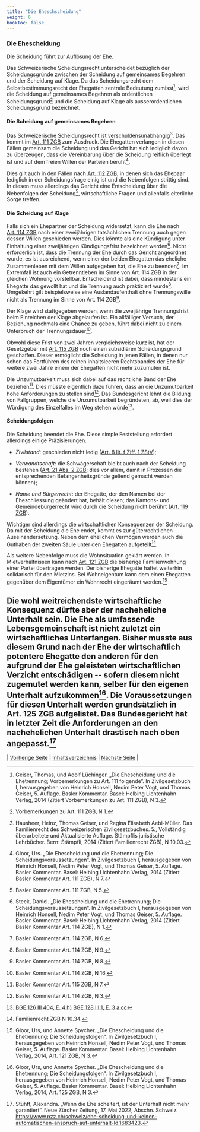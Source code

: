 ```yaml
---
title: "Die Eheschscheidung"
weight: 6
bookToc: false
---
```


### Die Ehescheidung

Die Scheidung führt zur Auflösung der Ehe.

Das Schweizerische Scheidungsrecht unterscheidet bezüglich der
Scheidungsgründe zwischen der Scheidung auf gemeinsames Begehren und der
Scheidung auf Klage. Da das Scheidungsrecht dem Selbstbestimmungsrecht
der Ehegatten zentrale Bedeutung zumisst[^1], wird die Scheidung auf
gemeinsames Begehren als ordentlichen Scheidungsgrund[^2] und die
Scheidung auf Klage als ausserordentlichen Scheidungsgrund bezeichnet.

#### Die Scheidung auf gemeinsames Begehren

Das Schweizerische Scheidungsrecht ist verschuldensunabhängig[^3]. Das
kommt im [Art. 111 ZGB](https://www.fedlex.admin.ch/eli/cc/24/233_245_233/de#art_111) zum Ausdruck. Die Ehegatten verlangen in diesen
Fällen gemeinsam die Scheidung und das Gericht hat sich lediglich davon
zu überzeugen, dass die Vereinbarung über die Scheidung reiflich
überlegt ist und auf dem freien Willen der Parteien beruht[^4].

Dies gilt auch in den Fällen nach [Art. 112 ZGB](https://www.fedlex.admin.ch/eli/cc/24/233_245_233/de#art_112), in denen sich das
Ehepaar lediglich in der Scheidungsfrage einig ist und die Nebenfolgen
strittig sind. In diesen muss allerdings das Gericht eine Entscheidung
über die Nebenfolgen der Scheidung[^5], wirtschaftliche Fragen und
allenfalls elterliche Sorge treffen.

#### Die Scheidung auf Klage

Falls sich ein Ehepartner der Scheidung widersetzt, kann die Ehe nach
[Art. 114 ZGB](https://www.fedlex.admin.ch/eli/cc/24/233_245_233/de#art_114) nach einer zweijährigen tatsächlichen Trennung auch gegen
dessen Willen geschieden werden. Dies könnte als eine Kündigung unter
Einhaltung einer zweijährigen Kündigungsfrist bezeichnet werden[^6].
Nicht erforderlich ist, dass die Trennung der Ehe durch das Gericht
angeordnet wurde, es ist ausreichend, wenn einer der beiden Ehegatten
das eheliche Zusammenleben mit dem Willen aufgegeben hat, die Ehe zu
beenden[^7]. Im Extremfall ist auch ein Getrenntleben im Sinne von
Art. 114 ZGB in der gleichen Wohnung vorstellbar. Entscheidend ist
dabei, dass mindestens ein Ehegatte das gewollt hat und die Trennung
auch praktiziert wurde[^8]. Umgekehrt gilt beispielsweise eine
Auslandaufenthalt ohne Trennungswille nicht als Trennung im Sinne von
Art. 114 ZGB[^9].

Der Klage wird stattgegeben werden, wenn die zweijährige Trennungsfrist
beim Einreichen der Klage abgelaufen ist. Ein allfälliger Versuch, der
Beziehung nochmals eine Chance zu geben, führt dabei nicht zu einem
Unterbruch der Trennungsdauer[^10].

Obwohl diese Frist von zwei Jahren vergleichsweise kurz ist, hat der
Gesetzgeber mit [Art. 115 ZGB](https://www.fedlex.admin.ch/eli/cc/24/233_245_233/de#art_115) noch einen subsidiären Scheidungsgrund
geschaffen. Dieser ermöglicht die Scheidung in jenen Fällen, in denen
nur schon das Fortführen des reinen inhaltsleeren Rechtsbandes der Ehe
für weitere zwei Jahre einem der Ehegatten nicht mehr zuzumuten ist.

Die Unzumutbarkeit muss sich dabei auf das rechtliche Band der Ehe
beziehen[^11]. Dies müsste eigentlich dazu führen, dass an die
Unzumutbarkeit hohe Anforderungen zu stellen sind[^12]. Das
Bundesgericht lehnt die Bildung von Fallgruppen, welche die
Unzumutbarkeit begründeten, ab, weil dies der Würdigung des Einzelfalles
im Weg stehen würde[^13].

#### Scheidungsfolgen

Die Scheidung beendet die Ehe. Diese simple Feststellung erfordert
allerdings einige Präzisierungen.

-   *Zivilstand*: geschieden nicht ledig ([Art. 8 lit. f Ziff. 1 ZStV](https://www.fedlex.admin.ch/eli/cc/2004/362/de#art_8));

-   *Verwandtschaft*: die Schwägerschaft bleibt auch nach der Scheidung
    bestehen ([Art. 21 Abs. 2 ZGB](https://www.fedlex.admin.ch/eli/cc/24/233_245_233/de#art_21); dies vor allem, damit in Prozessen die
    entsprechenden Befangenheitsgründe geltend gemacht werden können);

-   *Name und Bürgerrecht*: der Ehegatte, der den Namen bei der
    Eheschliessung geändert hat, behält diesen; das Kantons- und
    Gemeindebürgerrecht wird durch die Scheidung nicht berührt ([Art. 119
    ZGB](https://www.fedlex.admin.ch/eli/cc/24/233_245_233/de#art_119)).

Wichtiger sind allerdings die wirtschaftlichen Konsequenzen der
Scheidung. Da mit der Scheidung die Ehe endet, kommt es zur
güterrechtlichen Auseinandersetzung. Neben dem ehelichen Vermögen werden
auch die Guthaben der zweiten Säule unter den Ehegatten aufgeteilt[^14].

Als weitere Nebenfolge muss die Wohnsituation geklärt werden. In
Mietverhältnissen kann nach [Art. 121 ZGB](https://www.fedlex.admin.ch/eli/cc/24/233_245_233/de#art_121) die bisherige Familienwohnung
einer Partei übertragen werden. Der bisherige Ehegatte haftet weiterhin
solidarisch für den Mietzins. Bei Wohneigentum kann dem einen Ehegatten
gegenüber dem Eigentümer ein Wohnrecht eingeräumt werden.[^15]

Die wohl weitreichendste wirtschaftliche Konsequenz dürfte aber der
nacheheliche Unterhalt sein. Die Ehe als umfassende Lebensgemeinschaft
ist nicht zuletzt ein wirtschaftliches Unterfangen. Bisher musste aus diesem Grund
nach der Ehe der wirtschaftlich potentere Ehegatte den anderen für
den aufgrund der Ehe geleisteten wirtschaftlichen Verzicht entschädigen
-- sofern diesem nicht zugemutet werden kann, selber für den eigenen
Unterhalt aufzukommen[^16]. Die Voraussetzungen für diesen Unterhalt
werden grundsätzlich in Art. 125 ZGB aufgelistet. Das Bundesgericht hat
in letzter Zeit die Anforderungen an den nachehelichen Unterhalt
drastisch nach oben angepasst.[^nzz]
---

| [Vorherige Seite](gueterrecht/guetertrennung) | [Inhaltsverzeichnis](../index) | [Nächste Seite](kinder_entstehung.md) |

[^1]: Geiser, Thomas, und Adolf Lüchinger. „Die Ehescheidung und die
    Ehetrennung; Vorbemerkungen zu Art. 111 folgende“. In
    Zivilgesetzbuch I, herausgegeben von Heinrich Honsell, Nedim Peter
    Vogt, und Thomas Geiser, 5. Auflage. Basler Kommentar. Basel:
    Helbing Lichtenhahn Verlag, 2014 (Zitiert Vorbemerkungen zu Art. 111
    ZGB), N 3.

[^2]: Vorbemerkungen zu Art. 111 ZGB, N 1.

[^3]: Hausheer, Heinz, Thomas Geiser, und Regina Elisabeth Aebi-Müller.
    Das Familienrecht des Schweizerischen Zivilgesetzbuches. 5.,
    Vollständig überarbeitete und Aktualisierte Auflage. Stämpflis
    juristische Lehrbücher. Bern: Stämpfli, 2014 (Zitiert Familienrecht ZGB), N 10.03.

[^4]: Gloor, Urs. „Die Ehescheidung und die Ehetrennung; Die
    Scheidungsvoraussetzungen“. In Zivilgesetzbuch I, herausgegeben von
    Heinrich Honsell, Nedim Peter Vogt, und Thomas Geiser, 5. Auflage.
    Basler Kommentar. Basel: Helbing Lichtenhahn Verlag, 2014 (Zitiert
    Basler Kommentar Art. 111 ZGB), N 7.

[^5]: Basler Kommentar Art. 111 ZGB, N 5.

[^6]: Steck, Daniel. „Die Ehescheidung und die Ehetrennung; Die
    Scheidungsvoraussetzungen“. In Zivilgesetzbuch I, herausgegeben von
    Heinrich Honsell, Nedim Peter Vogt, und Thomas Geiser, 5. Auflage.
    Basler Kommentar. Basel: Helbing Lichtenhahn Verlag, 2014 (Zitiert
    Basler Kommentar Art. 114 ZGB), N 1.

[^7]: Basler Kommentar Art. 114 ZGB, N 6.

[^8]: Basler Kommentar  Art. 114 ZGB, N 9.

[^9]: Basler Kommentar Art. 114 ZGB, N 8.

[^10]: Basler Kommentar Art. 114 ZGB, N 16.

[^11]: Basler Kommentar Art. 115 ZGB, N 7.

[^12]: Basler Kommentar Art. 114 ZGB, N 3.

[^13]: [BGE 126 III 404, E. 4 h)](http://relevancy.bger.ch/php/clir/http/index.php?highlight_docid=atf%3A%2F%2F126-III-404%3Ait&lang=it&type=show_document) [BGE 128 III 1, E. 3 a cc](http://relevancy.bger.ch/php/clir/http/index.php?highlight_docid=atf%3A%2F%2F128-III-1%3Ade&lang=de&type=show_document)

[^14]: Familienrecht ZGB N 10.34.

[^15]: Gloor, Urs, und Annette Spycher. „Die Ehescheidung und die
    Ehetrennung; Die Scheidungsfolgen“. In Zivilgesetzbuch I,
    herausgegeben von Heinrich Honsell, Nedim Peter Vogt, und Thomas
    Geiser, 5. Auflage. Basler Kommentar. Basel: Helbing Lichtenhahn
    Verlag, 2014, Art. 121 ZGB, N 3.

[^16]: Gloor, Urs, und Annette Spycher. „Die Ehescheidung und die
    Ehetrennung; Die Scheidungsfolgen“. In Zivilgesetzbuch I,
    herausgegeben von Heinrich Honsell, Nedim Peter Vogt, und Thomas
    Geiser, 5. Auflage. Basler Kommentar. Basel: Helbing Lichtenhahn
    Verlag, 2014, Art. 125 ZGB, N 3.

[^nzz]: Stühff, Alexandra. „Wenn die Ehe scheitert, ist der Unterhalt nicht mehr garantiert“. Neue Zürcher Zeitung, 17. Mai 2022, Abschn. Schweiz. https://www.nzz.ch/schweiz/ehe-scheidung-und-keinen-automatischen-anspruch-auf-unterhalt-ld.1683423.

